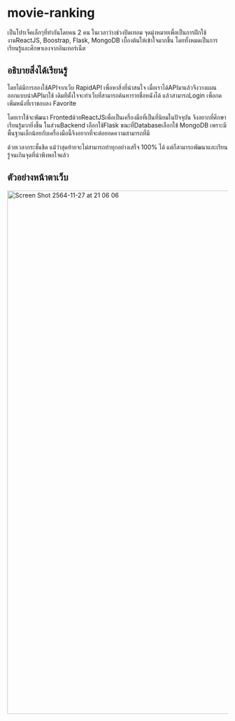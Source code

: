 # movie-ranking
เป็นโปรเจ็คเล็กๆที่ทำกันโดยคน 2 คน ในเวลาว่างช่วงปิดเทอม จุดมุ่งหมายเพื่อเป็นการฝึกใช้งานReactJS, Boostrap, Flask, MongoDB เบื้องต้นให้เข้าใจมากขึ้น
โดยทั้งหมดเป็นการเรียนรู้และศึกษาเองจากอินเทอร์เน็ต

## อธิบายสิ่งได้เรียนรู้
โดยได้มีการลองใช้APIจากเว็บ RapidAPI เพื่อหาสิ่งที่น่าสนใจ เมื่อเราได้APIมาแล้วจึงวางแผนออกแบบนำAPIมาใช้
เดิมทีตั้งใจจะทำเว็บที่สามารถค้นหารายชื่อหนังได้ แล้วสามารถLogin เพื่อกดเพิ่มหนังที่เราชอบลง Favorite

โดยเราใช้จะพัฒนา Frontedด้วยReactJSเพื่อเป็นเครื่องมือที่เป็นที่นิยมในปัจจุบัน จึงอยากที่ศึกษาเรียนรู้มากยิ่งขึ้น
ในส่วนBackend เลือกใช้Flask ขณะที่Databaseเลือกใข้ MongoDB เพราะมีพื้นฐานเล็กน้อยกับเครื่องมือนี้จึงอยากที่จะต่อยอดความสามารถที่มี

ด้วยเวลากระชั้นชิด แม้ว่าสุดท้ายจะไม่สามารถทำทุกอย่างเสร็จ 100% ได้ แต่ก็สามารถพัฒนาและเรียนรู้จนเกินจุดที่น่าพึงพอใจแล้ว

## ตัวอย่างหน้าตาเว็บ
<img width="1195" alt="Screen Shot 2564-11-27 at 21 06 06" src="https://user-images.githubusercontent.com/61343596/143684824-73a0c358-549b-4a12-bc98-1e4c3a7e034d.png">
